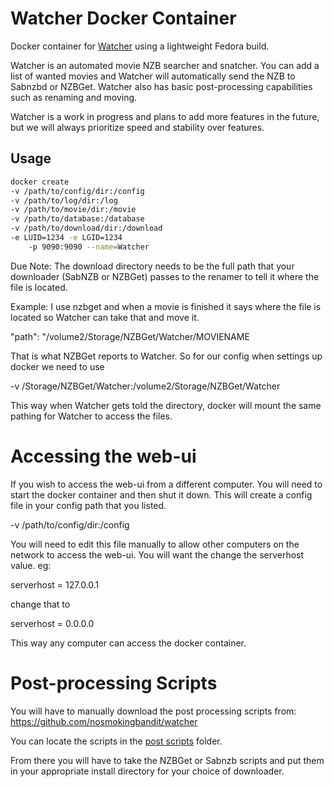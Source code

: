 # Watcher Docker Container

Docker container for [Watcher](https://github.com/nosmokingbandit/watcher) using a lightweight Fedora build.

Watcher is an automated movie NZB searcher and snatcher. You can add a list of wanted movies and Watcher will automatically send the NZB to Sabnzbd or NZBGet. Watcher also has basic post-processing capabilities such as renaming and moving.

Watcher is a work in progress and plans to add more features in the future, but we will always prioritize speed and stability over features.


## Usage 

```bash
docker create 
-v /path/to/config/dir:/config
-v /path/to/log/dir:/log
-v /path/to/movie/dir:/movie
-v /path/to/database:/database
-v /path/to/download/dir:/download
-e LUID=1234 -e LGID=1234
    -p 9090:9090 --name=Watcher 
```


Due Note: The download directory needs to be the full path that your downloader (SabNZB or NZBGet) passes to the renamer to tell it where the file is located. 

Example: I use nzbget and when a movie is finished it says where the file is located so Watcher can take that and move it. 

"path": "/volume2/Storage/NZBGet/Watcher/MOVIENAME 

That is what NZBGet reports to Watcher. So for our config when settings up docker we need to use

-v /Storage/NZBGet/Watcher:/volume2/Storage/NZBGet/Watcher

This way when Watcher gets told the directory, docker will mount the same pathing for Watcher to access the files. 


# Accessing the web-ui

If you wish to access the web-ui from a different computer. You will need to start the docker container and then shut it down. This will create a config file in your config path that you listed. 

-v /path/to/config/dir:/config

You will need to edit this file manually to allow other computers on the network to access the web-ui. You will want the change the serverhost value. eg:

serverhost = 127.0.0.1

change that to 

serverhost = 0.0.0.0

This way any computer can access the docker container. 


# Post-processing Scripts

You will have to manually download the post processing scripts from:
https://github.com/nosmokingbandit/watcher

You can locate the scripts in the [post scripts](https://github.com/nosmokingbandit/watcher/tree/master/post%20scripts) folder. 


From there you will have to take the NZBGet or Sabnzb scripts and put them in your appropriate install directory for your choice of downloader. 


